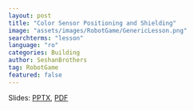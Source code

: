 ```yaml
---
layout: post
title: "Color Sensor Positioning and Shielding"
image: "assets/images/RobotGame/GenericLesson.png"
searchterms: "lesson"
language: "ro"
categories: Building
author: SeshanBrothers
tag: RobotGame
featured: false
---
```



Slides:
<a href="/translations/ro/RobotGame/Shielding (rom).pptx">PPTX</a>,
<a href="/translations/ro/RobotGame/Shielding (rom).pdf">PDF </a>
